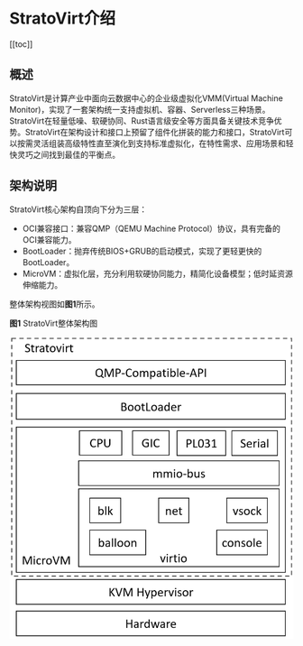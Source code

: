 # StratoVirt介绍

[[toc]]

## 概述

StratoVirt是计算产业中面向云数据中心的企业级虚拟化VMM(Virtual Machine Monitor)，实现了一套架构统一支持虚拟机、容器、Serverless三种场景。StratoVirt在轻量低噪、软硬协同、Rust语言级安全等方面具备关键技术竞争优势。StratoVirt在架构设计和接口上预留了组件化拼装的能力和接口，StratoVirt可以按需灵活组装高级特性直至演化到支持标准虚拟化，在特性需求、应用场景和轻快灵巧之间找到最佳的平衡点。



## 架构说明

StratoVirt核心架构自顶向下分为三层：

- OCI兼容接口：兼容QMP（QEMU Machine Protocol）协议，具有完备的OCI兼容能力。
- BootLoader：抛弃传统BIOS+GRUB的启动模式，实现了更轻更快的BootLoader。
- MicroVM：虚拟化层，充分利用软硬协同能力，精简化设备模型；低时延资源伸缩能力。

整体架构视图如**图1**所示。

**图1** StratoVirt整体架构图

![](./figures/StratoVirt_architecture.png)


